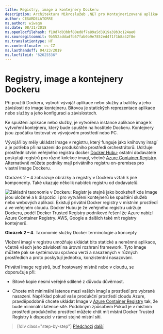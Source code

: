 ```yaml
---
title: Registry, image a kontejnery Dockeru
description: Architektura Mikroslužeb .NET pro Kontejnerizované aplikace .NET | Kontejnery dockeru, obrázky a registry
author: CESARDELATORRE
ms.author: wiwagn
ms.date: 08/31/2018
ms.openlocfilehash: f10d7d03bbf88ed8f7a89a5d3919a39b3c124ae0
ms.sourcegitcommit: 9b552addadfb57fab0b9e7852ed4f1f1b8a42f8e
ms.translationtype: HT
ms.contentlocale: cs-CZ
ms.lasthandoff: 04/23/2019
ms.locfileid: "62025536"
---
```

# <a name="docker-containers-images-and-registries"></a>Registry, image a kontejnery Dockeru

Při použití Dockeru, vytvoří vývojář aplikace nebo služby a balíčky a jeho závislosti do image kontejneru. Bitovou je statických reprezentace aplikace nebo služby a jeho konfiguraci a závislostech.

Ke spuštění aplikace nebo služby, je vytvořena instance aplikace image k vytvoření kontejneru, který bude spuštěn na hostitele Dockeru. Kontejnery jsou zpočátku testovat ve vývojovém prostředí nebo PC.

Vývojáři by měly ukládat Image v registru, který funguje jako knihovny imagí a je potřeba při nasazení do produkčního prostředí orchestrátorů. Udržuje prostřednictvím veřejného registru docker [Docker Hubu](https://hub.docker.com/); ostatní dodavatelé poskytují registrů pro různé kolekce imagí, včetně [Azure Container Registry](https://azure.microsoft.com/services/container-registry/). Alternativně můžete podniky mají privátního registru on-premises pro vlastní Image Dockeru.

Obrázek 2 – 4 zobrazuje obrázky a registry v Dockeru vztah k jiné komponenty. Také ukazuje několik nabídek registru od dodavatelů.

![Základní taxonomie v Dockeru: Registr je stejně jako bookshelf kde Image jsou uložené a k dispozici i pro vytváření kontejnerů ke spuštění služeb nebo webových aplikací. Existují privátní Docker registry v místním prostředí a ve veřejném cloudu. Docker Hubu je že veřejného registru udržuje Dockeru, podél Docker Trusted Registry podnikové řešení že Azure nabízí Azure Container Registry. AWS, Google a dalších také mít registry kontejnerů.](./media/image5.PNG)

**Obrázek 2 – 4**. Taxonomie služby Docker terminologie a koncepty

Vložení imagí v registru umožňuje ukládat bits statické a neměnné aplikace, včetně všech jeho závislostí na úrovni rozhraní framework. Tyto Image můžete pak se systémovou správou verzí a nasazených v různých prostředích a proto poskytují jednotku, konzistentní nasazování.

Privátní image registrů, buď hostovaný místně nebo v cloudu, se doporučuje při:

- Bitové kopie nesmí veřejně sdílené z důvodu důvěrnost.

- Chcete mít minimální latence mezi vašich imagí a prostředí pro vybrané nasazení. Například pokud vaše produkční prostředí cloudu Azure, pravděpodobně chcete ukládat Image v [Azure Container Registry](https://azure.microsoft.com/services/container-registry/) tak, že bude minimální latence sítě. Podobným způsobem Pokud je v místním prostředí produkčního prostředí můžete chtít mít místní Docker Trusted Registry k dispozici v rámci stejné místní síti.

>[!div class="step-by-step"]
>[Předchozí](docker-terminology.md)
>[další](../net-core-net-framework-containers/index.md)
